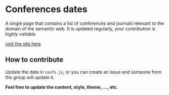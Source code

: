 # Conferences dates
A single page that contains a list of conferences and journals relevant to the domain of the semantic web. It is updated regularly, *your contribution is highly valiable*.

[visit the site here](https://oeg-upm.github.io/confs-info/)

## How to contribute
Update the data in `confs.js`, or you can create an issue and someone 
from the group will update it.


**Feel free to update the content, style, theme, ..., etc.** 
